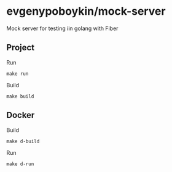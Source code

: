 # evgenypoboykin/mock-server

Mock server for testing iin golang with Fiber

## Project

Run

```shell
make run
```

Build

```shell
make build
```

## Docker

Build

```shell
make d-build
```

Run

```shell
make d-run
```
